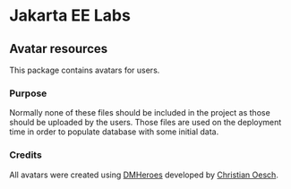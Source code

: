 # Jakarta EE Labs

## Avatar resources

This package contains avatars for users.

### Purpose

Normally none of these files should be included in the project as those should be uploaded by the users. Those files are
used on the deployment time in order to populate database with some initial data.

### Credits

All avatars were created using [DMHeroes](http://dmheroes.com/) developed by
[Christian Oesch](https://twitter.com/ChristianOesch).
